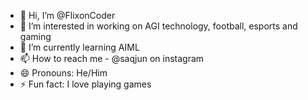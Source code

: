 - 👋 Hi, I’m @FlixonCoder
- 👀 I’m interested in working on AGI technology, football, esports and gaming
- 🌱 I’m currently learning AIML
- 📫 How to reach me  - @saqjun on instagram
- 😄 Pronouns: He/Him
- ⚡ Fun fact: I love playing games

<!---
FlixonCoder/FlixonCoder is a ✨ special ✨ repository because its `README.md` (this file) appears on your GitHub profile.
You can click the Preview link to take a look at your changes.
--->
